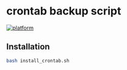 # crontab backup script

[![platform](https://img.shields.io/badge/Ubuntu-22.04%20LTS-success.svg?style=flat)]()

## Installation
```bash
bash install_crontab.sh
```
